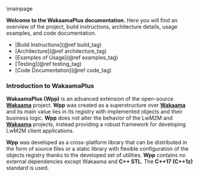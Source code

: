 \mainpage

**Welcome to the WakaamaPlus documentation.** Here you will find an overview of the project, build instructions, architecture details, usage examples, and code documentation.

- [Build Instructions](@ref build_tag)
- [Architecture](@ref architecture_tag)
- [Examples of Usage](@ref examples_tag)
- [Testing](@ref testing_tag)
- [Code Documentation](@ref code_tag)

### Introduction to WakaamaPlus
**WakaamaPlus (Wpp)** is an advanced extension of the open-source [**Wakaama**](https://github.com/eclipse/wakaama) project. **Wpp**  was created as a superstructure over [**Wakaama**](https://github.com/eclipse/wakaama) and its main value lies in its registry with implemented objects and their business logic. **Wpp** does not alter the behavior of the LwM2M and [**Wakaama**](https://github.com/eclipse/wakaama) projects, instead providing a robust framework for developing LwM2M client applications.

**Wpp** was developed as a cross-platform library that can be distributed in the form of source files or a static library with flexible configuration of the objects registry thanks to the developed set of utilities. **Wpp** contains no external dependencies except Wakaama and **C++ STL**. The **C++17 (C++1z)** standard is used.